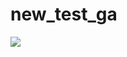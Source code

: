 # new_test_ga
![](https://github.com/mentorchita/new_test_ga/workflows/GitHub-Actions-Demo/badge.svg)

